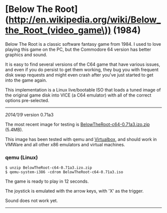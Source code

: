 # [Below The Root](http://en.wikipedia.org/wiki/Below_the_Root_(video_game\)) (1984) 

Below The Root is a classic software fantasy game from 1984.  I used to love playing
this game on the PC, but the Commodore 64 version has better graphics and sound.

It is easy to find several versions of the C64 game that have various issues,
and even if you do persist to get them working, they bug you with frequent disk
swap requests and might even crash after you've just started to get into the
game again.

This implementation is a Linux live/bootable ISO that loads a tuned image
of the original game disk into VICE (a C64 emulator) with all of the correct
options pre-selected.

---
*2014/1/9*  version 0.71a3

The most recent image for testing is [BelowTheRoot-c64-0.71a3.izo.zip](BelowTheRoot-c64-0.71a3.izo.zip) (5.4MB).

This image has been tested with qemu and
[Virtualbox](https://www.virtualbox.org/wiki/Downloads), and should work in
VMWare and all other x86 emulators and virtual machines.

### qemu (Linux)

    $ unzip BelowTheRoot-c64-0.71a3.izo.zip
    $ qemu-system-i386 -cdrom BelowTheRoot-c64-0.71a3.iso

The game is ready to play in 12 seconds.

The joystick is emulated with the arrow keys, with 'X' as the trigger.

Sound does not work yet.

---
